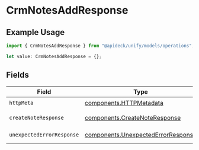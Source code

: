 # CrmNotesAddResponse

## Example Usage

```typescript
import { CrmNotesAddResponse } from "@apideck/unify/models/operations";

let value: CrmNotesAddResponse = {};
```

## Fields

| Field                                                                                    | Type                                                                                     | Required                                                                                 | Description                                                                              |
| ---------------------------------------------------------------------------------------- | ---------------------------------------------------------------------------------------- | ---------------------------------------------------------------------------------------- | ---------------------------------------------------------------------------------------- |
| `httpMeta`                                                                               | [components.HTTPMetadata](../../models/components/httpmetadata.md)                       | :heavy_check_mark:                                                                       | N/A                                                                                      |
| `createNoteResponse`                                                                     | [components.CreateNoteResponse](../../models/components/createnoteresponse.md)           | :heavy_minus_sign:                                                                       | Note created                                                                             |
| `unexpectedErrorResponse`                                                                | [components.UnexpectedErrorResponse](../../models/components/unexpectederrorresponse.md) | :heavy_minus_sign:                                                                       | Unexpected error                                                                         |
